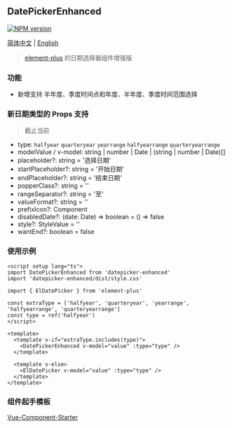 ## DatePickerEnhanced

[![NPM version](https://img.shields.io/npm/v/datepicker-enhanced)](https://www.npmjs.com/package/datepicker-enhanced)

[简体中文](./README_zhCN.md) | [English](./README.md)

> [element-plus](https://github.com/element-plus/element-plus) 的日期选择器组件增强版

### 功能

- 新增支持 半年度、季度时间点和年度、半年度、季度时间范围选择

### 新日期类型的 Props 支持

> 截止当前

- type: `halfyear` `quarteryear` `yearrange` `halfyearrange` `quarteryearrange`
- modelValue / v-model:  string | number | Date | (string | number | Date)[]
- placeholder?: string = '选择日期'
- startPlaceholder?: string = '开始日期'
- endPlaceholder?: string = '结束日期'
- popperClass?: string = ''
- rangeSeparator?: string = '至'
- valueFormat?: string = ''
- prefixIcon?: Component
- disabledDate?: (date: Date) => boolean = () => false
- style?: StyleValue = ''
- wantEnd?: boolean = false

### 使用示例

```vue
<script setup lang="ts">
import DatePickerEnhanced from 'datepicker-enhanced'
import 'datepicker-enhanced/dist/style.css'

import { ElDatePicker } from 'element-plus'

const extraType = ['halfyear', 'quarteryear', 'yearrange', 'halfyearrange', 'quarteryearrange']
const type = ref('halfyear')
</script>

<template>
  <template v-if="extraType.includes(type)">
    <DatePickerEnhanced v-model="value" :type="type" />
  </template>

  <template v-else>
    <ElDatePicker v-model="value" :type="type" />
  </template>
</template>
```

### 组件起手模板

[Vue-Component-Starter](https://github.com/peterroe/un/tree/main/templates/vue-component-starter)
